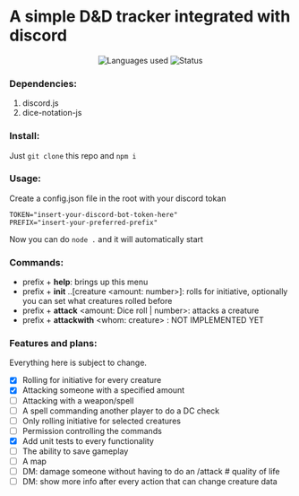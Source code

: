 # A simple D&D tracker integrated with discord

<p align="center">
    <img alt="Languages used" src="https://img.shields.io/github/languages/top/FaCsaba/simple-dnd-tracker?style=flat-square">
    <img alt="Status" src="https://img.shields.io/github/workflow/status/FaCsaba/simple-dnd-tracker/CI?label=tests%3A&style=flat-square">
</p>

### Dependencies:

1. discord.js
2. dice-notation-js

### Install:

Just `git clone` this repo and `npm i`

### Usage:

Create a config.json file in the root with your discord tokan

```Env
TOKEN="insert-your-discord-bot-token-here"
PREFIX="insert-your-preferred-prefix"
```

Now you can do `node .` and it will automatically start

### Commands:

-   prefix + **help**: brings up this menu
-   prefix + **init** ..[creature <amount: number>]: rolls for initiative, optionally you can set what creatures rolled before
-   prefix + **attack** <who gets attacked: creature> <to hit: number> <amount: Dice roll | number>: attacks a creature
-   prefix + **attackwith** <who attacks: creature> <whom: creature> <with what: weapon>: NOT IMPLEMENTED YET

### Features and plans:
Everything here is subject to change.

-   [x] Rolling for initiative for every creature
-   [x] Attacking someone with a specified amount
-   [ ] Attacking with a weapon/spell
-   [ ] A spell commanding another player to do a DC check
-   [ ] Only rolling initiative for selected creatures
-   [ ] Permission controlling the commands
-   [x] Add unit tests to every functionality
-   [ ] The ability to save gameplay
-   [ ] A map
-   [ ] DM: damage someone without having to do an /attack # quality of life
-   [ ] DM: show more info after every action that can change creature data
